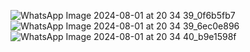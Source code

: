 ![WhatsApp Image 2024-08-01 at 20 34 39_0f6b5fb7](https://github.com/user-attachments/assets/09726058-c44e-42db-b13f-38d001a34755)
![WhatsApp Image 2024-08-01 at 20 34 39_6ec0e896](https://github.com/user-attachments/assets/a33beea4-4c9f-41ef-82e9-a3a5f187d283)
![WhatsApp Image 2024-08-01 at 20 34 40_b9e1598f](https://github.com/user-attachments/assets/9fe55d3d-7281-43db-b987-b379f46fec77)

